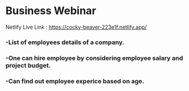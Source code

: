 # Business Webinar
Netlify Live Link : https://cocky-beaver-223e1f.netlify.app/



###  -List of employees details of a company.
###  -One can hire employee by considering employee salary and project budget.
###  -Can find out employee experice based on age.





